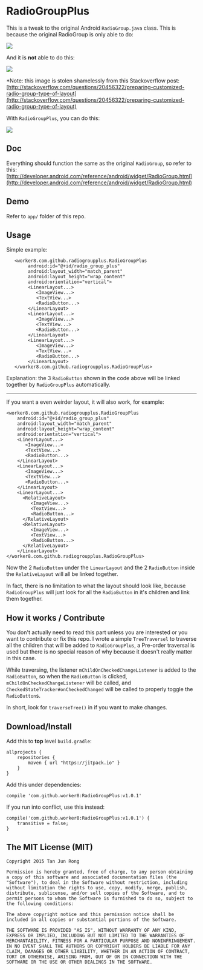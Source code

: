 # RadioGroupPlus

This is a tweak to the original Android `RadioGroup.java` class. This is because the original RadioGroup is only able to do:

![](http://i.imgur.com/nsDmoZsm.png)


And it is **not** able to do this:

![](http://i.stack.imgur.com/kQ4hx.png)

*Note: this image is stolen shamelessly from this Stackoverflow post: [http://stackoverflow.com/questions/20456322/preparing-customized-radio-group-type-of-layout](http://stackoverflow.com/questions/20456322/preparing-customized-radio-group-type-of-layout)

With `RadioGroupPlus`, you can do this:

![](http://i.imgur.com/HvtQ598.gif)

Doc
-------
Everything should function the same as the original `RadioGroup`, so refer to this: [http://developer.android.com/reference/android/widget/RadioGroup.html](http://developer.android.com/reference/android/widget/RadioGroup.html)

Demo
-------
Refer to `app/` folder of this repo.

Usage
-------
Simple example:

```
   <worker8.com.github.radiogroupplus.RadioGroupPlus
        android:id="@+id/radio_group_plus"
        android:layout_width="match_parent"
        android:layout_height="wrap_content"
        android:orientation="vertical">
        <LinearLayout...>
           <ImageView...>
           <TextView...>
           <RadioButton...>
        </LinearLayout>
        <LinearLayout...>
           <ImageView...>
           <TextView...>
           <RadioButton...>
        </LinearLayout>
        <LinearLayout...>
           <ImageView...>
           <TextView...>
           <RadioButton...>
        </LinearLayout>
   </worker8.com.github.radiogroupplus.RadioGroupPlus>
```

Explanation: the 3 `RadioButton` shown in the code above will be linked together by `RadioGroupPlus` automatically.

---

If you want a even weirder layout, it will also work, for example:

    <worker8.com.github.radiogroupplus.RadioGroupPlus
        android:id="@+id/radio_group_plus"
        android:layout_width="match_parent"
        android:layout_height="wrap_content"
        android:orientation="vertical">
        <LinearLayout...>
           <ImageView...>
           <TextView...>
           <RadioButton...>
        </LinearLayout>
        <LinearLayout...>
           <ImageView...>
           <TextView...>
           <RadioButton...>
        </LinearLayout>
        <LinearLayout...>
          <RelativeLayout>
             <ImageView...>
             <TextView...>
             <RadioButton...>
          </RelativeLayout>
          <RelativeLayout>
             <ImageView...>
             <TextView...>
             <RadioButton...>
          </RelativeLayout>
        </LinearLayout>
    </worker8.com.github.radiogroupplus.RadioGroupPlus>

Now the 2 `RadioButton` under the `LinearLayout` and the 2 `RadioButton` inside the `RelativeLayout` will all be linked together.

In fact, there is no limitation to what the layout should look like, because `RadioGroupPlus` will just look for all the `RadioButton` in it's children and link them together.

How it works / Contribute
-------
You don't actually need to read this part unless you are interested or you want to contribute or fix this repo. I wrote a simple `TreeTraversel` to traverse all the children that will be added to `RadioGroupPlus`, a Pre-order traversal is used but there is no special reason of why because it doesn't really matter in this case. 

While traversing, the listener `mChildOnCheckedChangeListener` is added to the `RadioButton`, so when the `RadioButton` is clicked, `mChildOnCheckedChangeListener` will be called, and `CheckedStateTracker#onCheckedChanged` will be called to properly toggle the `RadioButton`s.

In short, look for `traverseTree()` in [](https://github.com/worker8/RadioGroupPlus/blob/master/radiogroupplus/src/main/java/worker8/com/github/radiogroupplus/RadioGroupPlus.java) if you want to make changes.


Download/Install
-------
Add this to **top** level `build.gradle`:

    allprojects {
        repositories {
            maven { url "https://jitpack.io" }
        }
    }

Add this under dependencies:

    compile 'com.github.worker8:RadioGroupPlus:v1.0.1'

If you run into conflict, use this instead:

    compile('com.github.worker8:RadioGroupPlus:v1.0.1') {
        transitive = false;
    }
    

The MIT License (MIT)
-------

    Copyright 2015 Tan Jun Rong

    Permission is hereby granted, free of charge, to any person obtaining a copy of this software and associated documentation files (the "Software"), to deal in the Software without restriction, including without limitation the rights to use, copy, modify, merge, publish, distribute, sublicense, and/or sell copies of the Software, and to permit persons to whom the Software is furnished to do so, subject to the following conditions:

    The above copyright notice and this permission notice shall be included in all copies or substantial portions of the Software.

    THE SOFTWARE IS PROVIDED "AS IS", WITHOUT WARRANTY OF ANY KIND, EXPRESS OR IMPLIED, INCLUDING BUT NOT LIMITED TO THE WARRANTIES OF MERCHANTABILITY, FITNESS FOR A PARTICULAR PURPOSE AND NONINFRINGEMENT. IN NO EVENT SHALL THE AUTHORS OR COPYRIGHT HOLDERS BE LIABLE FOR ANY CLAIM, DAMAGES OR OTHER LIABILITY, WHETHER IN AN ACTION OF CONTRACT, TORT OR OTHERWISE, ARISING FROM, OUT OF OR IN CONNECTION WITH THE SOFTWARE OR THE USE OR OTHER DEALINGS IN THE SOFTWARE.
